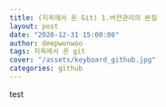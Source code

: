 ```yaml
---
title: (지옥에서 온 Git) 1.버전관리의 본질
layout: post
date: "2020-12-31 15:00:00"
author: deepwonwoo
tags: 지옥에서 온 git
cover: "/assets/keyboard_github.jpg"
categories: github
---
```


test
